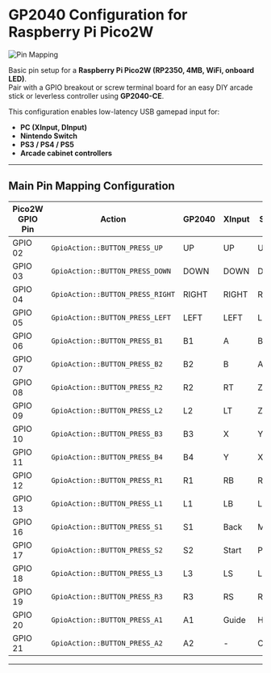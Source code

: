 # GP2040 Configuration for Raspberry Pi Pico2W

![Pin Mapping](assets/PinMapping.png)

Basic pin setup for a **Raspberry Pi Pico2W (RP2350, 4MB, WiFi, onboard LED)**.  
Pair with a GPIO breakout or screw terminal board for an easy DIY arcade stick or leverless controller using **GP2040-CE**.

This configuration enables low-latency USB gamepad input for:
- **PC (XInput, DInput)**
- **Nintendo Switch**
- **PS3 / PS4 / PS5**
- **Arcade cabinet controllers**

---

## Main Pin Mapping Configuration

| Pico2W GPIO Pin | Action                           | GP2040 | XInput | Switch | PS3/4/5 | DInput | Arcade |
|-----------------|----------------------------------|--------|--------|--------|---------|--------|--------|
| GPIO 02         | `GpioAction::BUTTON_PRESS_UP`   | UP     | UP     | UP     | UP      | UP     | UP     |
| GPIO 03         | `GpioAction::BUTTON_PRESS_DOWN` | DOWN   | DOWN   | DOWN   | DOWN    | DOWN   | DOWN   |
| GPIO 04         | `GpioAction::BUTTON_PRESS_RIGHT`| RIGHT  | RIGHT  | RIGHT  | RIGHT   | RIGHT  | RIGHT  |
| GPIO 05         | `GpioAction::BUTTON_PRESS_LEFT` | LEFT   | LEFT   | LEFT   | LEFT    | LEFT   | LEFT   |
| GPIO 06         | `GpioAction::BUTTON_PRESS_B1`   | B1     | A      | B      | Cross   | 2      | K1     |
| GPIO 07         | `GpioAction::BUTTON_PRESS_B2`   | B2     | B      | A      | Circle  | 3      | K2     |
| GPIO 08         | `GpioAction::BUTTON_PRESS_R2`   | R2     | RT     | ZR     | R2      | 8      | K3     |
| GPIO 09         | `GpioAction::BUTTON_PRESS_L2`   | L2     | LT     | ZL     | L2      | 7      | K4     |
| GPIO 10         | `GpioAction::BUTTON_PRESS_B3`   | B3     | X      | Y      | Square  | 1      | P1     |
| GPIO 11         | `GpioAction::BUTTON_PRESS_B4`   | B4     | Y      | X      | Triangle| 4      | P2     |
| GPIO 12         | `GpioAction::BUTTON_PRESS_R1`   | R1     | RB     | R      | R1      | 6      | P3     |
| GPIO 13         | `GpioAction::BUTTON_PRESS_L1`   | L1     | LB     | L      | L1      | 5      | P4     |
| GPIO 16         | `GpioAction::BUTTON_PRESS_S1`   | S1     | Back   | Minus  | Select  | 9      | Coin   |
| GPIO 17         | `GpioAction::BUTTON_PRESS_S2`   | S2     | Start  | Plus   | Start   | 10     | Start  |
| GPIO 18         | `GpioAction::BUTTON_PRESS_L3`   | L3     | LS     | LS     | L3      | 11     | LS     |
| GPIO 19         | `GpioAction::BUTTON_PRESS_R3`   | R3     | RS     | RS     | R3      | 12     | RS     |
| GPIO 20         | `GpioAction::BUTTON_PRESS_A1`   | A1     | Guide  | Home   | PS      | 13     | -      |
| GPIO 21         | `GpioAction::BUTTON_PRESS_A2`   | A2     | -      | Capture| -       | 14     | -      |

---
